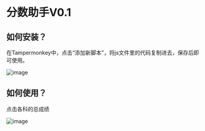 # 分数助手V0.1
## 如何安装？
在Tampermonkey中，点击“添加新脚本”，将js文件里的代码复制进去，保存后即可使用。

![image](https://github.com/Wilson-LYC/ScoreComposition/assets/61262980/0553f204-a2ac-4243-8502-2bb532c08915)

## 如何使用？
点击各科的总成绩

![image](https://github.com/Wilson-LYC/ScoreComposition/assets/61262980/a25bb847-73a1-44c6-848c-6e7c5813f976)
